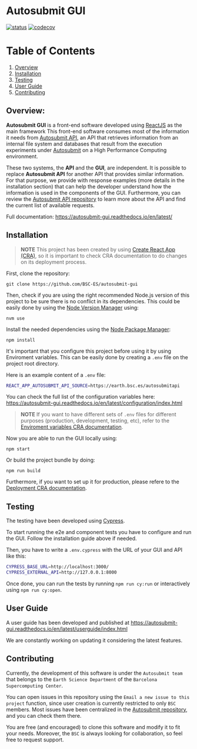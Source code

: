# Autosubmit GUI

[![status](https://joss.theoj.org/papers/a8ac17f6c02fdf76098ac97ed3e09b22/status.svg)](https://joss.theoj.org/papers/a8ac17f6c02fdf76098ac97ed3e09b22)
[![codecov](https://codecov.io/gh/BSC-ES/autosubmit-gui/graph/badge.svg?token=0O5IW8PCGO)](https://codecov.io/gh/BSC-ES/autosubmit-gui)

# Table of Contents

1. [Overview](#Overview)
2. [Installation](#installation)
3. [Testing](#testing)
4. [User Guide](#user-guide)
5. [Contributing](#contributing)

## Overview:

**Autosubmit GUI** is a front-end software developed using [ReactJS](https://react.dev/) as the main framework This front-end software consumes most of the information it needs from [Autosubmit API](https://github.com/BSC-ES/autosubmit-api), an API that retrieves information from an internal file system and databases that result from the execution experiments under [Autosubmit](https://earth.bsc.es/gitlab/es/autosubmit) on a High Performance Computing environment.

These two systems, the **API** and the **GUI**, are independent. It is possible to replace **Autosubmit API** for another API that provides similar information. For that purpose, we provide with response examples (more details in the installation section) that can help the developer understand how the information is used in the components of the GUI. Furthermore, you can review the [Autosubmit API repository](https://github.com/BSC-ES/autosubmit-api) to learn more about the API and find the current list of available requests.

Full documentation: https://autosubmit-gui.readthedocs.io/en/latest/

## Installation

> **NOTE**
> This project has been created by using [Create React App (CRA)](https://create-react-app.dev/), so it is important to check CRA documentation to do changes on its deployment process.

First, clone the repository:

`git clone https://github.com/BSC-ES/autosubmit-gui`

Then, check if you are using the right recommended Node.js version of this project to be sure there is no conflict in its dependencies. This could be easily done by using the [Node Version Manager](https://github.com/nvm-sh/nvm) using: 

`nvm use`

Install the needed dependencies using the [Node Package Manager](https://www.npmjs.com/):

`npm install`

It's important that you configure this project before using it by using Enviroment variables. This can be easily done by creating a `.env` file on the project root directory.

Here is an example content of a `.env` file:

```bash
REACT_APP_AUTOSUBMIT_API_SOURCE=https://earth.bsc.es/autosubmitapi
```

You can check the full list of the configuration variables here: https://autosubmit-gui.readthedocs.io/en/latest/configuration/index.html

> **NOTE**
> If you want to have different sets of `.env` files for different purposes (production, development, testing, etc), refer to the [Enviroment variables CRA documentation](https://create-react-app.dev/docs/adding-custom-environment-variables).


Now you are able to run the GUI locally using:

`npm start`

Or build the project bundle by doing:

`npm run build`

Furthermore, if you want to set up it for production, please refere to the [Deployment CRA documentation](https://create-react-app.dev/docs/deployment).


## Testing

The testing have been developed using [Cypress](https://docs.cypress.io/guides/overview/why-cypress).

To start running the e2e and component tests you have to configure and run the GUI. Follow the installation guide above if needed.

Then, you have to write a `.env.cypress` with the URL of your GUI and API like this:

```bash
CYPRESS_BASE_URL=http://localhost:3000/
CYPRESS_EXTERNAL_API=http://127.0.0.1:8000
```

Once done, you can run the tests by running `npm run cy:run` or interactively using `npm run cy:open`.


## User Guide

A user guide has been developed and published at https://autosubmit-gui.readthedocs.io/en/latest/userguide/index.html

We are constantly working on updating it considering the latest features.

## Contributing

Currently, the development of this software is under the `Autosubmit team` that belongs to the `Earth Science Department` of the `Barcelona Supercomputing Center`.

You can open issues in this repository using the `Email a new issue to this project` function, since user creation is currently restricted to only `BSC` members.
Most issues have been centralized in the [Autosubmit repository](https://earth.bsc.es/gitlab/es/autosubmit/-/issues), and you can check them there.

You are free (and encouraged) to clone this software and modify it to fit your needs. Moreover, the `BSC` is always looking for collaboration, so feel free to request support.
